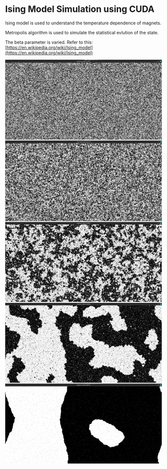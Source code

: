 # Ising Model Simulation using CUDA

Ising model is used to understand the temperature dependence of magnets.

Metropolis algorithm is used to simulate the statistical evlution of the state.

The beta parameter is varied.
Refer to this: [https://en.wikipedia.org/wiki/Ising_model](https://en.wikipedia.org/wiki/Ising_model)

![beta01](beta01.png) ![beta02](beta02.png) ![beta03](beta03.png) ![beta04](beta04.png) ![beta05](beta05.png)